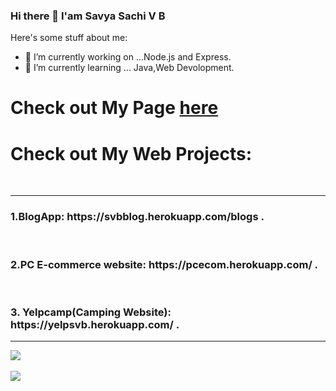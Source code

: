 ### Hi there 👋 I'am Savya Sachi V B 

Here's some stuff about me:

- 🔭 I’m currently working on ...Node.js and Express.
- 🌱 I’m currently learning ... Java,Web Devolopment.
 <h1>Check out My Page <a href="https://svbongale.github.io/Portfolio/">here</a></h1> 
 <h1> Check out My Web Projects:</h1>
 <br> <hr>
                      <h3>1.BlogApp: https://svbblog.herokuapp.com/blogs .</h3> <br>
                      <h3>2.PC E-commerce website: https://pcecom.herokuapp.com/ .</h3>
                      <br>
                      <h3>3. Yelpcamp(Camping Website): https://yelpsvb.herokuapp.com/ .</h3>
                      <hr>
<img src="https://github-readme-stats.vercel.app/api?username=Svbongale&&show_icons=true&title_color=15b6d6&icon_color=d68915&text_color=ffffff&bg_color=151515"><br><br><img src="https://github-readme-stats.vercel.app/api/top-langs/?username=Svbongale&layout=compact&theme=vue&text_color=ffffff&bg_color=151515">




